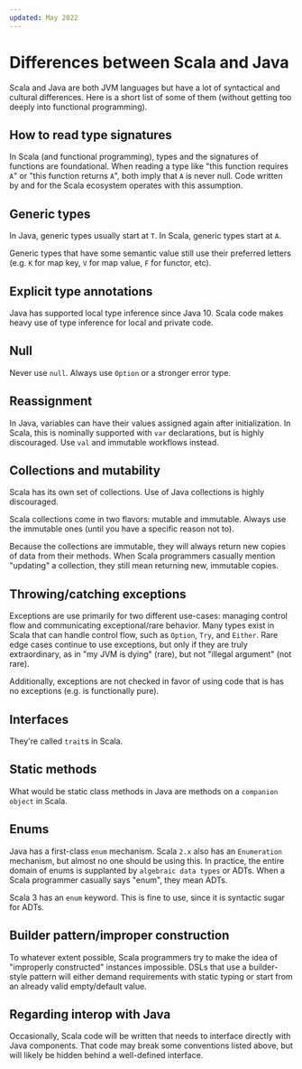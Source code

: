 ```yaml
---
updated: May 2022
---
```

# Differences between Scala and Java

Scala and Java are both JVM languages but have a lot of syntactical and cultural differences. Here is a short list of some of them (without getting too deeply into functional programming).

## How to read type signatures

In Scala (and functional programming), types and the signatures of functions are foundational. When reading a type like "this function requires `A`" or "this function returns `A`", both imply that `A` is never null. Code written by and for the Scala ecosystem operates with this assumption.

## Generic types

In Java, generic types usually start at `T`. In Scala, generic types start at `A`.

Generic types that have some semantic value still use their preferred letters (e.g. `K` for map key, `V` for map value, `F` for functor, etc).

## Explicit type annotations

Java has supported local type inference since Java 10. Scala code makes heavy use of type inference for local and private code.

## Null

Never use `null`. Always use `Option` or a stronger error type.

## Reassignment

In Java, variables can have their values assigned again after initialization. In Scala, this is nominally supported with `var` declarations, but is highly discouraged. Use `val` and immutable workflows instead.

## Collections and mutability

Scala has its own set of collections. Use of Java collections is highly discouraged.

Scala collections come in two flavors: mutable and immutable. Always use the immutable ones (until you have a specific reason not to).

Because the collections are immutable, they will always return new copies of data from their methods. When Scala programmers casually mention "updating" a collection, they still mean returning new, immutable copies.

## Throwing/catching exceptions

Exceptions are use primarily for two different use-cases: managing control flow and communicating exceptional/rare behavior. Many types exist in Scala that can handle control flow, such as `Option`, `Try`, and `Either`. Rare edge cases continue to use exceptions, but only if they are truly extraordinary, as in "my JVM is dying" (rare), but not "illegal argument" (not rare).

Additionally, exceptions are not checked in favor of using code that is has no exceptions (e.g. is functionally pure).

## Interfaces

They're called `trait`s in Scala.

## Static methods

What would be static class methods in Java are methods on a `companion object` in Scala.

## Enums

Java has a first-class `enum` mechanism. Scala `2.x` also has an `Enumeration` mechanism, but almost no one should be using this. In practice, the entire domain of enums is supplanted by `algebraic data types` or ADTs. When a Scala programmer casually says "enum", they mean ADTs.

Scala 3 has an `enum` keyword. This is fine to use, since it is syntactic sugar for ADTs.

## Builder pattern/improper construction

To whatever extent possible, Scala programmers try to make the idea of "improperly constructed" instances impossible. DSLs that use a builder-style pattern will either demand requirements with static typing or start from an already valid empty/default value.

## Regarding interop with Java

Occasionally, Scala code will be written that needs to interface directly with Java components. That code may break some conventions listed above, but will likely be hidden behind a well-defined interface.
